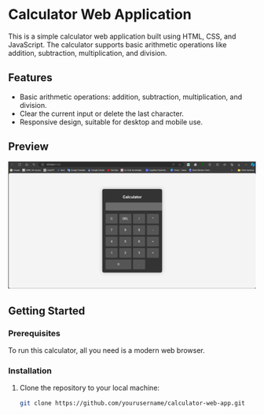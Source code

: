 # Calculator Web Application

This is a simple calculator web application built using HTML, CSS, and JavaScript. The calculator supports basic arithmetic operations like addition, subtraction, multiplication, and division.

## Features

- Basic arithmetic operations: addition, subtraction, multiplication, and division.
- Clear the current input or delete the last character.
- Responsive design, suitable for desktop and mobile use.

## Preview

![Calculator Screenshot](screenshot.PNG)

## Getting Started

### Prerequisites

To run this calculator, all you need is a modern web browser.

### Installation

1. Clone the repository to your local machine:

   ```bash
   git clone https://github.com/yourusername/calculator-web-app.git
